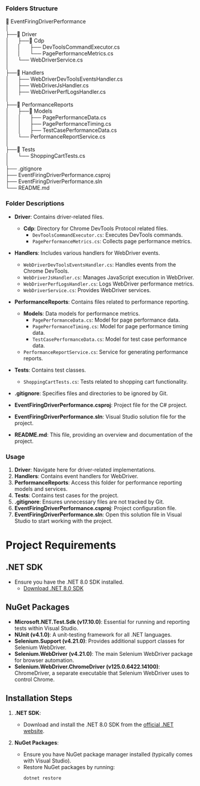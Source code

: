 ### Folders Structure

📁&nbsp;EventFiringDriverPerformance   
│   
├──📁&nbsp;Driver   
│&nbsp;&nbsp;&nbsp;&nbsp;&nbsp;&nbsp;├──📁&nbsp;Cdp   
│&nbsp;&nbsp;&nbsp;&nbsp;&nbsp;&nbsp;|&nbsp;&nbsp;&nbsp;&nbsp;&nbsp;&nbsp;&nbsp;├──&nbsp;DevToolsCommandExecutor.cs   
│&nbsp;&nbsp;&nbsp;&nbsp;&nbsp;&nbsp;|&nbsp;&nbsp;&nbsp;&nbsp;&nbsp;&nbsp;&nbsp;└──&nbsp;PagePerformanceMetrics.cs   
│&nbsp;&nbsp;&nbsp;&nbsp;&nbsp;&nbsp;└──&nbsp;WebDriverService.cs   
│   
├──📁&nbsp;Handlers   
│&nbsp;&nbsp;&nbsp;&nbsp;&nbsp;&nbsp;├──&nbsp;WebDriverDevToolsEventsHandler.cs   
│&nbsp;&nbsp;&nbsp;&nbsp;&nbsp;&nbsp;├──&nbsp;WebDriverJsHandler.cs   
│&nbsp;&nbsp;&nbsp;&nbsp;&nbsp;&nbsp;├──&nbsp;WebDriverPerfLogsHandler.cs   
│   
├──📁&nbsp;PerformanceReports   
│&nbsp;&nbsp;&nbsp;&nbsp;&nbsp;&nbsp;├──📁&nbsp;Models   
│&nbsp;&nbsp;&nbsp;&nbsp;&nbsp;&nbsp;│&nbsp;&nbsp;&nbsp;&nbsp;&nbsp;&nbsp;├──&nbsp;PagePerformanceData.cs   
│&nbsp;&nbsp;&nbsp;&nbsp;&nbsp;&nbsp;│&nbsp;&nbsp;&nbsp;&nbsp;&nbsp;&nbsp;├──&nbsp;PagePerformanceTiming.cs   
│&nbsp;&nbsp;&nbsp;&nbsp;&nbsp;&nbsp;│&nbsp;&nbsp;&nbsp;&nbsp;&nbsp;&nbsp;├──&nbsp;TestCasePerformanceData.cs   
│&nbsp;&nbsp;&nbsp;&nbsp;&nbsp;&nbsp;└──&nbsp;PerformanceReportService.cs   
│   
├──📁&nbsp;Tests   
│&nbsp;&nbsp;&nbsp;&nbsp;&nbsp;&nbsp;└──&nbsp;ShoppingCartTests.cs   
│   
├──&nbsp;.gitignore   
├──&nbsp;EventFiringDriverPerformance.csproj   
├──&nbsp;EventFiringDriverPerformance.sln   
└──&nbsp;README.md   




### Folder Descriptions

- **Driver**: Contains driver-related files.
  - **Cdp**: Directory for Chrome DevTools Protocol related files.
    - `DevToolsCommandExecutor.cs`: Executes DevTools commands.
    - `PagePerformanceMetrics.cs`: Collects page performance metrics.

- **Handlers**: Includes various handlers for WebDriver events.
  - `WebDriverDevToolsEventsHandler.cs`: Handles events from the Chrome DevTools.
  - `WebDriverJsHandler.cs`: Manages JavaScript execution in WebDriver.
  - `WebDriverPerfLogsHandler.cs`: Logs WebDriver performance metrics.
  - `WebDriverService.cs`: Provides WebDriver services.

- **PerformanceReports**: Contains files related to performance reporting.
  - **Models**: Data models for performance metrics.
    - `PagePerformanceData.cs`: Model for page performance data.
    - `PagePerformanceTiming.cs`: Model for page performance timing data.
    - `TestCasePerformanceData.cs`: Model for test case performance data.
  - `PerformanceReportService.cs`: Service for generating performance reports.

- **Tests**: Contains test classes.
  - `ShoppingCartTests.cs`: Tests related to shopping cart functionality.

- **.gitignore**: Specifies files and directories to be ignored by Git.
- **EventFiringDriverPerformance.csproj**: Project file for the C# project.
- **EventFiringDriverPerformance.sln**: Visual Studio solution file for the project.
- **README.md**: This file, providing an overview and documentation of the project.

### Usage

1. **Driver**: Navigate here for driver-related implementations.
2. **Handlers**: Contains event handlers for WebDriver.
3. **PerformanceReports**: Access this folder for performance reporting models and services.
4. **Tests**: Contains test cases for the project.
5. **.gitignore**: Ensures unnecessary files are not tracked by Git.
6. **EventFiringDriverPerformance.csproj**: Project configuration file.
7. **EventFiringDriverPerformance.sln**: Open this solution file in Visual Studio to start working with the project.


# Project Requirements

## .NET SDK
- Ensure you have the .NET 8.0 SDK installed.
  - [Download .NET 8.0 SDK](https://dotnet.microsoft.com/download/dotnet/8.0)

## NuGet Packages
- **Microsoft.NET.Test.Sdk (v17.10.0)**: Essential for running and reporting tests within Visual Studio.
- **NUnit (v4.1.0)**: A unit-testing framework for all .NET languages.
- **Selenium.Support (v4.21.0)**: Provides additional support classes for Selenium WebDriver.
- **Selenium.WebDriver (v4.21.0)**: The main Selenium WebDriver package for browser automation.
- **Selenium.WebDriver.ChromeDriver (v125.0.6422.14100)**: ChromeDriver, a separate executable that Selenium WebDriver uses to control Chrome.

## Installation Steps

1. **.NET SDK**:
   - Download and install the .NET 8.0 SDK from the [official .NET website](https://dotnet.microsoft.com/download/dotnet/8.0).

2. **NuGet Packages**:
   - Ensure you have NuGet package manager installed (typically comes with Visual Studio).
   - Restore NuGet packages by running:
     ```sh
     dotnet restore
     ```
